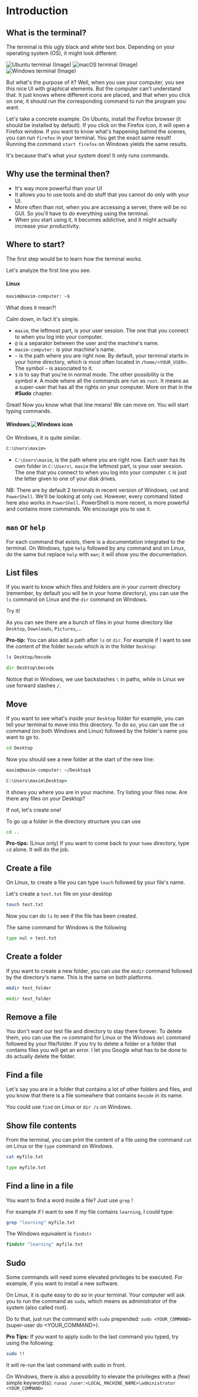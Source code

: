 # Introduction

## What is the terminal?

The terminal is this ugly black and white text box. Depending on your operating system (OS), it might look different:

![Ubuntu terminal (Image)](./assets/ubuntu-terminal.png)
![macOS terminal (Image)](./assets/macOS-terminal.png)
![Windows terminal (Image)](./assets/windows-terminal.png)

But what's the purpose of it? Well, when you use your computer, you see this nice UI with graphical elements. But the computer can't understand that. It just knows where different icons are placed, and that when you click on one, it should run the corresponding command to run the program you want.

Let's take a concrete example. On Ubuntu, install the Firefox browser (it should be installed by default). If you click on the Firefox icon, it will open a Firefox window. If you want to know what's happening behind the scenes, you can run `firefox` in your terminal. You get the exact same result!
Running the command `start firefox` on Windows yields the same results.

It's because that's what your system does! It only runs commands.

## Why use the terminal then?

- It's way more powerful than your UI
- It allows you to use tools and do stuff that you cannot do only with your UI.
- More often than not, when you are accessing a server, there will be no GUI. So you'll have to do everything using the terminal.
- When you start using it, it becomes addictive, and it might actually increase your productivity.

## Where to start?

The first step would be to learn how the terminal works.

Let's analyze the first line you see.

#### Linux

```bash
maxim@maxim-computer: ~$
```

What does it mean?!

Calm down, in fact it's simple.

- `maxim`, the leftmost part, is your user session. The one that you connect to when you log into your computer.
- `@` is a separator between the user and the machine's name.
- `maxim-computer:` is your machine's name.
- `~` is the path where you are right now. By default, your terminal starts in your home directory, which is most often located in `/home/<YOUR_USER>`. The symbol `~` is associated to it.
- `$` is to say that you're in normal mode. The other possibility is the symbol `#`. A mode where all the commands are run as `root`. It means as a super-user that has all the rights on your computer. More on that in the **#Sudo** chapter.

Great! Now you know what that line means! We can move on. You will start typing commands.

#### Windows ![Windows icon](./assets/win_icon.png)

On Windows, it is quite similar.

```cmd
C:\Users\maxim>
```

- `C:\Users\maxim`, is the path where you are right now. Each user has its own folder in `C:\Users\`. `maxim` the leftmost part, is your user session. The one that you connect to when you log into your computer. `C` is just the letter given to one of your disk drives.

NB: There are by default 2 terminals in recent version of Windows, `cmd` and `PowerShell`. We'll be looking at only `cmd`. However, every command listed here also works in `PowerShell`. PowerShell is more recent, is more powerful and contains more commands. We encourage you to use it.

## `man` or `help`

For each command that exists, there is a documentation integrated to the terminal. On Windows, type `help` followed by any command and on Linux, do the same but replace `help` with `man`; it will show you the documentation.

## List files

If you want to know which files and folders are in your current directory (remember, by default you will be in your home directory), you can use the `ls` command on Linux and the `dir` command on Windows.

Try it!

As you can see there are a bunch of files in your home directory like `Desktop`, `Downloads`, `Pictures`,...

**Pro-tip:** You can also add a path after `ls` or `dir`. For example if I want to see the content of the folder `becode` which is in the folder `Desktop`:

```bash
ls Desktop/becode
```

```cmd
dir Desktop\becode
```

Notice that in Windows, we use backslashes `\` in paths, while in Linux we use forward slashes `/`.

## Move

If you want to see what's inside your `Desktop` folder for example, you can tell your terminal to move into this directory. To do so, you can use the `cd` command (on both Windows and Linux) followed by the folder's name you want to go to.

```bash
cd Desktop
```

Now you should see a new folder at the start of the new line:

```bash
maxim@maxim-computer: ~/Desktop$
```

```cmd
C:\Users\maxim\Desktop>
```

It shows you where you are in your machine. Try listing your files now. Are there any files on your Desktop?

If not, let's create one!

To go up a folder in the directory structure you can use

```bash
cd ..
```

**Pro-tips:** (Linux only) If you want to come back to your `home` directory, type `cd` alone. It will do the job.

## Create a file

On Linux, to create a file you can type `touch` followed by your file's name.

Let's create a `test.txt` file on your desktop

```bash
touch test.txt
```

Now you can do `ls` to see if the file has been created.

The same command for Windows is the following

```cmd
type nul > test.txt
```

## Create a folder

If you want to create a new folder, you can use the `mkdir` command followed by the directory's name. This is the same on both platforms.

```bash
mkdir test_folder
```

```cmd
mkdir test_folder
```

## Remove a file

You don't want our test file and directory to stay there forever.
To delete them, you can use the `rm` command for Linux or the Windows `del` command followed by your file/folder. If you try to delete a folder or a folder that contains files you will get an error. I let you Google what has to be done to do actually delete the folder.

## Find a file

Let's say you are in a folder that contains a lot of other folders and files, and you know that there is a file somewhere that contains `becode` in its name.

You could use `find` on Linux or `dir /s` on Windows.

## Show file contents

From the terminal, you can print the content of a file using the command `cat` on Linux or the `type` command on Windows.

```bash
cat myfile.txt
```

```cmd
type myfile.txt
```

## Find a line in a file

You want to find a word inside a file?
Just use `grep` !

For example if I want to see if my file contains `learning`, I could type:

```bash
grep "learning" myfile.txt
```

The Windows equivalent is `findstr`

```cmd
findstr "learning" myfile.txt
```

## Sudo

Some commands will need some elevated privileges to be executed. For example, if you want to install a new software.

On Linux, it is quite easy to do so in your terminal. Your computer will ask you to run the command as `sudo`, which means as administrator of the system (also called root).

Do to that, just run the command with `sudo` prepended: `sudo <YOUR_COMMAND>` (super-user do <YOUR_COMMAND>).

**Pro Tips:** If you want to apply sudo to the last command you typed, try using the following:

```bash
sudo !!
```

It will re-run the last command with sudo in front.

On Windows, there is also a possibility to elevate the privileges with a (few) simple keyword(s): `runas /user:<LOCAL_MACHINE_NAME>\administrator <YOUR_COMMAND>`

